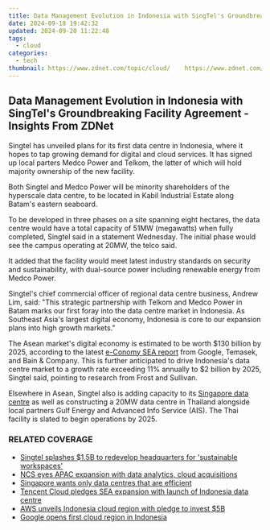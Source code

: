 ```yaml
---
title: Data Management Evolution in Indonesia with SingTel's Groundbreaking Facility Agreement - Insights From ZDNet
date: 2024-09-18 19:42:32
updated: 2024-09-20 11:22:48
tags:
  - cloud
categories:
  - tech
thumbnail: https://www.zdnet.com/topic/cloud/    https://www.zdnet.com/a/img/resize/0ad954996ac5bafe6ffd13fd239804e6451d37e8/2021/06/09/9a678cf1-16a0-46b5-b168-4a1cf67d1a6c/data-center.png?width=170&height=96&fit=crop&format=pjpg&auto=webp
---
```


## Data Management Evolution in Indonesia with SingTel's Groundbreaking Facility Agreement - Insights From ZDNet

Singtel has unveiled plans for its first data centre in Indonesia, where it hopes to tap growing demand for digital and cloud services. It has signed up local parters Medco Power and Telkom, the latter of which will hold majority ownership of the new facility. 

Both Singtel and Medco Power will be minority shareholders of the hyperscale data centre, to be located in Kabil Industrial Estate along Batam's eastern seaboard. 

To be developed in three phases on a site spanning eight hectares, the data centre would have a total capacity of 51MW (megawatts) when fully completed, Singtel said in a statement Wednesday. The initial phase would see the campus operating at 20MW, the telco said.

It added that the facility would meet latest industry standards on security and sustainability, with dual-source power including renewable energy from Medco Power. 

Singtel's chief commercial officer of regional data centre business, Andrew Lim, said: "This strategic partnership with Telkom and Medco Power in Batam marks our first foray into the data centre market in Indonesia. As Southeast Asia's largest digital economy, Indonesia is core to our expansion plans into high growth markets."

The Asean market's digital economy is estimated to be worth $130 billion by 2025, according to the latest [e-Conomy SEA report](https://www.zdnet.com/article/data-will-play-key-role-in-sustaining-sea-digital-economy-growth/) from Google, Temasek, and Bain & Company. This is further anticipated to drive Indonesia's data centre market to a growth rate exceeding 11% annually to $2 billion by 2025, Singtel said, pointing to research from Frost and Sullivan. 

Elsewhere in Asean, Singtel also is adding capacity to its [Singapore data centre](https://www.zdnet.com/article/singapore-wants-only-data-centres-that-are-efficient/) as well as constructing a 20MW data centre in Thailand alongside local partners Gulf Energy and Advanced Info Service (AIS). The Thai facility is slated to begin operations by 2025.

### RELATED COVERAGE

* [Singtel splashes $1.5B to redevelop headquarters for 'sustainable workspaces'](https://www.zdnet.com/home-and-office/sustainability/singtel-splashes-1-5b-to-redevelop-headquarters-for-sustainable-workspaces/)
* [NCS eyes APAC expansion with data analytics, cloud acquisitions](https://www.zdnet.com/article/ncs-eyes-apac-expansion-with-data-analytics-cloud-acquisitions/)
* [Singapore wants only data centres that are efficient](https://www.zdnet.com/article/singapore-wants-only-data-centres-that-are-efficient/)
* [Tencent Cloud pledges SEA expansion with launch of Indonesia data centre](https://www.zdnet.com/article/tencent-cloud-pledges-sea-expansion-with-launch-of-indonesia-data-centre/)
* [AWS unveils Indonesia cloud region with pledge to invest $5B](https://www.zdnet.com/article/aws-unveils-indonesia-cloud-region-with-pledge-to-invest-5b/)
* [Google opens first cloud region in Indonesia](https://www.zdnet.com/article/google-opens-first-cloud-region-in-indonesia/)

<ins class="adsbygoogle"
     style="display:block"
     data-ad-format="autorelaxed"
     data-ad-client="ca-pub-7571918770474297"
     data-ad-slot="1223367746"></ins>



<ins class="adsbygoogle"
     style="display:block"
     data-ad-client="ca-pub-7571918770474297"
     data-ad-slot="8358498916"
     data-ad-format="auto"
     data-full-width-responsive="true"></ins>
